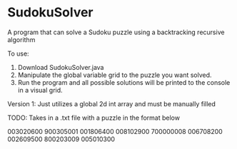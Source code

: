 # SudokuSolver
A program that can solve a Sudoku puzzle using a backtracking recursive algorithm

To use:

1. Download SudokuSolver.java
2. Manipulate the global variable grid to the puzzle you want solved.
3. Run the program and all possible solutions will be printed to the console in a visual grid. 


Version 1:
Just utilizes a global 2d int array and must be manually filled

TODO:
Takes in a .txt file with a puzzle in the format below

003020600
900305001
001806400
008102900
700000008
006708200
002609500
800203009
005010300
